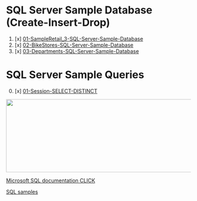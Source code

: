 # SQL Server Sample Database (Create-Insert-Drop)


01. [x] [01-SampleRetail_3-SQL-Server-Sample-Database](./06-SampleRetail_3-SQL-Server-Sample-Database)
02. [x] [02-BikeStores-SQL-Server-Sample-Database](./07-BikeStores-SQL-Server-Sample-Database)
03. [x] [03-Departments-SQL-Server-Sample-Database](./03-Departments-SQL-Server-Sample-Database)

<!-- 01. [x] [01-chinook-SQL-Server-Sample-Database](./01-chinook-SQL-Server-Sample-Database) -->
<!-- 02. [x] [02-HR-SQL-Server-Sample-Database](./02-HR-SQL-Server-Sample-Database) -->
<!-- 03. [x] [03-araclar-SQL-Server-Sample-Database](./03-araclar-SQL-Server-Sample-Database) -->
<!-- 04. [x] [04-books-SQL-Server-Sample-Database](./04-books-SQL-Server-Sample-Database) -->
<!-- 05. [x] [05-bookstore-SQL-Server-Sample-Database](./05-bookstore-SQL-Server-Sample-Database) -->

<!-- 08. [x] [08-ETRADE-SQL-Server-Sample-Database](./08-ETRADE-SQL-Server-Sample-Database) -->
<!-- 09. [x] [09-LibDatabase-SQL-Server-Sample-Database](./09-LibDatabase-SQL-Server-Sample-Database) -->
<!-- 10. [x] [chinook](./chinook) -->



# SQL Server Sample Queries

00. [x] [01-Session-SELECT-DISTINCT](./01-Session-SELECT-DISTINCT.sql)
<!-- 02. [x] [02-Session-WHERE-LIMIT-ORDER BY-(AND,OR,NOT)-IN](./02-Session-WHERE-LIMIT-ORDER%20BY-(AND%2COR%2CNOT)-IN.sql) -->



[<img src="https://docs.microsoft.com/en-us/sql/ssms/media/sql-server-management-studio-ssms/ssms.png?view=sql-server-ver15" width=700, height=200 />](https://docs.microsoft.com/en-us/sql/ssms/media/sql-server-management-studio-ssms/ssms.png?view=sql-server-ver15)

[Microsoft SQL documentation CLICK](https://docs.microsoft.com/tr-tr/sql/?view=sql-server-ver15)

[SQL samples](https://docs.microsoft.com/tr-tr/sql/samples/sql-samples-where-are?view=sql-server-ver15)
